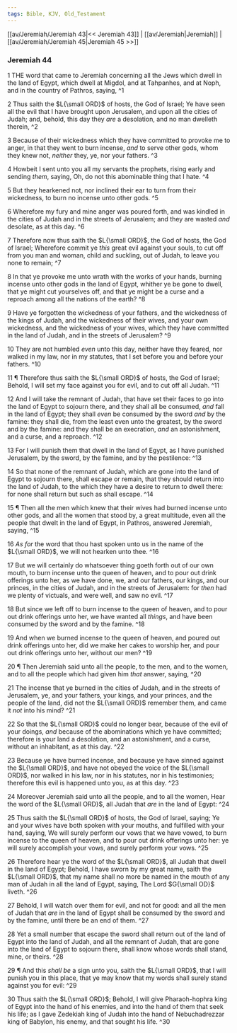 ```yaml
---
tags: Bible, KJV, Old_Testament
---
```


[[av/Jeremiah/Jeremiah 43|<< Jeremiah 43]] | [[av/Jeremiah|Jeremiah]] | [[av/Jeremiah/Jeremiah 45|Jeremiah 45 >>]]

### Jeremiah 44

1 THE word that came to Jeremiah concerning all the Jews which dwell in the land of Egypt, which dwell at Migdol, and at Tahpanhes, and at Noph, and in the country of Pathros, saying, ^1

2 Thus saith the $L{\small ORD}$ of hosts, the God of Israel; Ye have seen all the evil that I have brought upon Jerusalem, and upon all the cities of Judah; and, behold, this day they _are_ a desolation, and no man dwelleth therein, ^2

3 Because of their wickedness which they have committed to provoke me to anger, in that they went to burn incense, _and_ to serve other gods, whom they knew not, _neither_ they, ye, nor your fathers. ^3

4 Howbeit I sent unto you all my servants the prophets, rising early and sending _them_, saying, Oh, do not this abominable thing that I hate. ^4

5 But they hearkened not, nor inclined their ear to turn from their wickedness, to burn no incense unto other gods. ^5

6 Wherefore my fury and mine anger was poured forth, and was kindled in the cities of Judah and in the streets of Jerusalem; and they are wasted _and_ desolate, as at this day. ^6

7 Therefore now thus saith the $L{\small ORD}$, the God of hosts, the God of Israel; Wherefore commit ye _this_ great evil against your souls, to cut off from you man and woman, child and suckling, out of Judah, to leave you none to remain; ^7

8 In that ye provoke me unto wrath with the works of your hands, burning incense unto other gods in the land of Egypt, whither ye be gone to dwell, that ye might cut yourselves off, and that ye might be a curse and a reproach among all the nations of the earth? ^8

9 Have ye forgotten the wickedness of your fathers, and the wickedness of the kings of Judah, and the wickedness of their wives, and your own wickedness, and the wickedness of your wives, which they have committed in the land of Judah, and in the streets of Jerusalem? ^9

10 They are not humbled _even_ unto this day, neither have they feared, nor walked in my law, nor in my statutes, that I set before you and before your fathers. ^10

11 ¶ Therefore thus saith the $L{\small ORD}$ of hosts, the God of Israel; Behold, I will set my face against you for evil, and to cut off all Judah. ^11

12 And I will take the remnant of Judah, that have set their faces to go into the land of Egypt to sojourn there, and they shall all be consumed, _and_ fall in the land of Egypt; they shall _even_ be consumed by the sword _and_ by the famine: they shall die, from the least even unto the greatest, by the sword and by the famine: and they shall be an execration, _and_ an astonishment, and a curse, and a reproach. ^12

13 For I will punish them that dwell in the land of Egypt, as I have punished Jerusalem, by the sword, by the famine, and by the pestilence: ^13

14 So that none of the remnant of Judah, which are gone into the land of Egypt to sojourn there, shall escape or remain, that they should return into the land of Judah, to the which they have a desire to return to dwell there: for none shall return but such as shall escape. ^14

15 ¶ Then all the men which knew that their wives had burned incense unto other gods, and all the women that stood by, a great multitude, even all the people that dwelt in the land of Egypt, in Pathros, answered Jeremiah, saying, ^15

16 _As_ _for_ the word that thou hast spoken unto us in the name of the $L{\small ORD}$, we will not hearken unto thee. ^16

17 But we will certainly do whatsoever thing goeth forth out of our own mouth, to burn incense unto the queen of heaven, and to pour out drink offerings unto her, as we have done, we, and our fathers, our kings, and our princes, in the cities of Judah, and in the streets of Jerusalem: for _then_ had we plenty of victuals, and were well, and saw no evil. ^17

18 But since we left off to burn incense to the queen of heaven, and to pour out drink offerings unto her, we have wanted all _things_, and have been consumed by the sword and by the famine. ^18

19 And when we burned incense to the queen of heaven, and poured out drink offerings unto her, did we make her cakes to worship her, and pour out drink offerings unto her, without our men? ^19

20 ¶ Then Jeremiah said unto all the people, to the men, and to the women, and to all the people which had given him _that_ answer, saying, ^20

21 The incense that ye burned in the cities of Judah, and in the streets of Jerusalem, ye, and your fathers, your kings, and your princes, and the people of the land, did not the $L{\small ORD}$ remember them, and came it _not_ into his mind? ^21

22 So that the $L{\small ORD}$ could no longer bear, because of the evil of your doings, _and_ because of the abominations which ye have committed; therefore is your land a desolation, and an astonishment, and a curse, without an inhabitant, as at this day. ^22

23 Because ye have burned incense, and because ye have sinned against the $L{\small ORD}$, and have not obeyed the voice of the $L{\small ORD}$, nor walked in his law, nor in his statutes, nor in his testimonies; therefore this evil is happened unto you, as at this day. ^23

24 Moreover Jeremiah said unto all the people, and to all the women, Hear the word of the $L{\small ORD}$, all Judah that _are_ in the land of Egypt: ^24

25 Thus saith the $L{\small ORD}$ of hosts, the God of Israel, saying; Ye and your wives have both spoken with your mouths, and fulfilled with your hand, saying, We will surely perform our vows that we have vowed, to burn incense to the queen of heaven, and to pour out drink offerings unto her: ye will surely accomplish your vows, and surely perform your vows. ^25

26 Therefore hear ye the word of the $L{\small ORD}$, all Judah that dwell in the land of Egypt; Behold, I have sworn by my great name, saith the $L{\small ORD}$, that my name shall no more be named in the mouth of any man of Judah in all the land of Egypt, saying, The Lord $G{\small OD}$ liveth. ^26

27 Behold, I will watch over them for evil, and not for good: and all the men of Judah that _are_ in the land of Egypt shall be consumed by the sword and by the famine, until there be an end of them. ^27

28 Yet a small number that escape the sword shall return out of the land of Egypt into the land of Judah, and all the remnant of Judah, that are gone into the land of Egypt to sojourn there, shall know whose words shall stand, mine, or theirs. ^28

29 ¶ And this _shall_ _be_ a sign unto you, saith the $L{\small ORD}$, that I will punish you in this place, that ye may know that my words shall surely stand against you for evil: ^29

30 Thus saith the $L{\small ORD}$; Behold, I will give Pharaoh-hophra king of Egypt into the hand of his enemies, and into the hand of them that seek his life; as I gave Zedekiah king of Judah into the hand of Nebuchadrezzar king of Babylon, his enemy, and that sought his life. ^30
